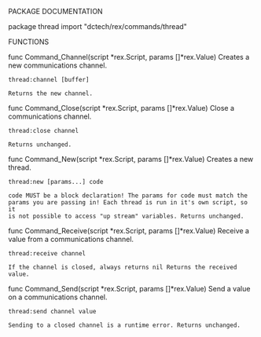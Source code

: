 PACKAGE DOCUMENTATION

package thread
    import "dctech/rex/commands/thread"



FUNCTIONS

func Command_Channel(script *rex.Script, params []*rex.Value)
    Creates a new communications channel.

	thread:channel [buffer]

    Returns the new channel.

func Command_Close(script *rex.Script, params []*rex.Value)
    Close a communications channel.

	thread:close channel

    Returns unchanged.

func Command_New(script *rex.Script, params []*rex.Value)
    Creates a new thread.

	thread:new [params...] code

    code MUST be a block declaration! The params for code must match the
    params you are passing in! Each thread is run in it's own script, so it
    is not possible to access "up stream" variables. Returns unchanged.

func Command_Receive(script *rex.Script, params []*rex.Value)
    Receive a value from a communications channel.

	thread:receive channel

    If the channel is closed, always returns nil Returns the received value.

func Command_Send(script *rex.Script, params []*rex.Value)
    Send a value on a communications channel.

	thread:send channel value

    Sending to a closed channel is a runtime error. Returns unchanged.



